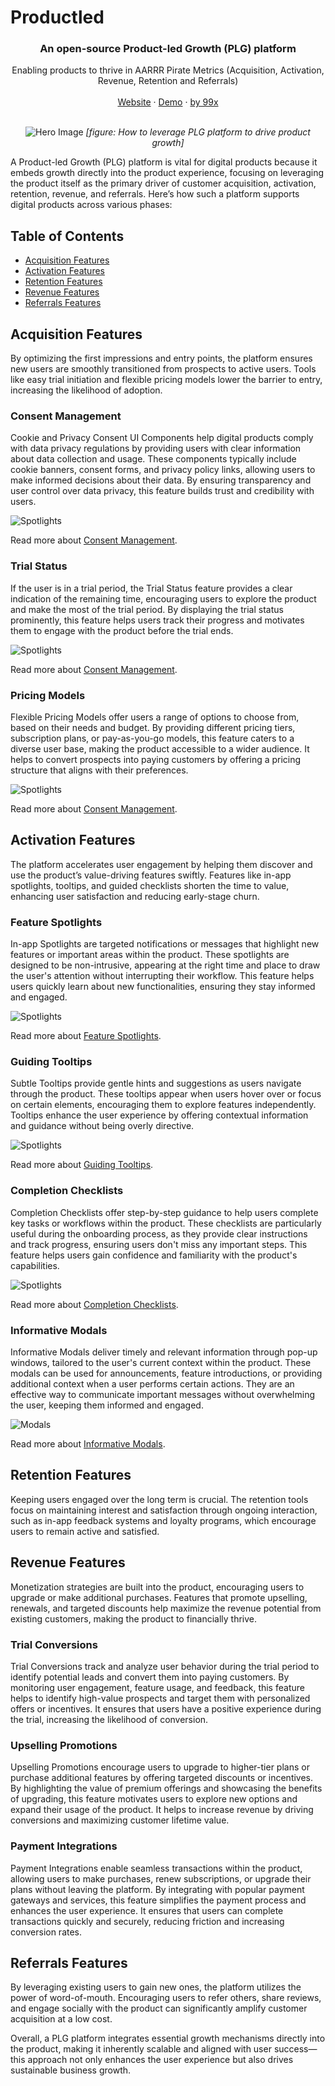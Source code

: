 # Productled

<H3 align="center"><strong>An open-source Product-led Growth (PLG) platform</strong></H3>
<div align="center">Enabling products to thrive in AARRR Pirate Metrics (Acquisition, Activation, Revenue, Retention and Referrals)</div>
<br />
<div align="center">
<a href="https://productled.github.io">Website</a> 
<span> · </span>
<a href="https://productled.github.io">Demo</a> 
<span> · </span>
<a href="https://99x.io">by 99x</a> 
<br /><br />

![Hero Image](docs/images/hero.png)
*[figure: How to leverage PLG platform to drive product growth]*
</div>

A Product-led Growth (PLG) platform is vital for digital products because it embeds growth directly into the product experience, focusing on leveraging the product itself as the primary driver of customer acquisition, activation, retention, revenue, and referrals. Here’s how such a platform supports digital products across various phases:

## Table of Contents
- [Acquisition Features](#acquisition-features)
- [Activation Features](#activation-features)
- [Retention Features](#retention-features)
- [Revenue Features](#revenue-features)
- [Referrals Features](#referrals-features)

## **Acquisition Features**

By optimizing the first impressions and entry points, the platform ensures new users are smoothly transitioned from prospects to active users. Tools like easy trial initiation and flexible pricing models lower the barrier to entry, increasing the likelihood of adoption.

### Consent Management

Cookie and Privacy Consent UI Components help digital products comply with data privacy regulations by providing users with clear information about data collection and usage. These components typically include cookie banners, consent forms, and privacy policy links, allowing users to make informed decisions about their data. By ensuring transparency and user control over data privacy, this feature builds trust and credibility with users.

![Spotlights](docs/images/concent.png)

Read more about [Consent Management](docs/concent.md).

### Trial Status

If the user is in a trial period, the Trial Status feature provides a clear indication of the remaining time, encouraging users to explore the product and make the most of the trial period. By displaying the trial status prominently, this feature helps users track their progress and motivates them to engage with the product before the trial ends.

![Spotlights](docs/images/trials.png)

Read more about [Consent Management](docs/trials.md).

### Pricing Models

Flexible Pricing Models offer users a range of options to choose from, based on their needs and budget. By providing different pricing tiers, subscription plans, or pay-as-you-go models, this feature caters to a diverse user base, making the product accessible to a wider audience. It helps to convert prospects into paying customers by offering a pricing structure that aligns with their preferences.

![Spotlights](docs/images/pricing.png)

Read more about [Consent Management](docs/pricing.md).

## **Activation Features**

The platform accelerates user engagement by helping them discover and use the product’s value-driving features swiftly. Features like in-app spotlights, tooltips, and guided checklists shorten the time to value, enhancing user satisfaction and reducing early-stage churn.

### Feature Spotlights

In-app Spotlights are targeted notifications or messages that highlight new features or important areas within the product. These spotlights are designed to be non-intrusive, appearing at the right time and place to draw the user's attention without interrupting their workflow. This feature helps users quickly learn about new functionalities, ensuring they stay informed and engaged.

![Spotlights](docs/images/spotlight.png)

Read more about [Feature Spotlights](docs/spotlights.md).

### Guiding Tooltips

Subtle Tooltips provide gentle hints and suggestions as users navigate through the product. These tooltips appear when users hover over or focus on certain elements, encouraging them to explore features independently. Tooltips enhance the user experience by offering contextual information and guidance without being overly directive.

![Spotlights](docs/images/tooltips.png)

Read more about [Guiding Tooltips](docs/tooltips.md).

### Completion Checklists

Completion Checklists offer step-by-step guidance to help users complete key tasks or workflows within the product. These checklists are particularly useful during the onboarding process, as they provide clear instructions and track progress, ensuring users don't miss any important steps. This feature helps users gain confidence and familiarity with the product's capabilities.

![Spotlights](docs/images/checklists.png)

Read more about [Completion Checklists](docs/checklists.md).

### Informative Modals

Informative Modals deliver timely and relevant information through pop-up windows, tailored to the user's current context within the product. These modals can be used for announcements, feature introductions, or providing additional context when a user performs certain actions. They are an effective way to communicate important messages without overwhelming the user, keeping them informed and engaged.

![Modals](docs/images/modals.png)

Read more about [Informative Modals](docs/modals.md).

## **Retention Features**

Keeping users engaged over the long term is crucial. The retention tools focus on maintaining interest and satisfaction through ongoing interaction, such as in-app feedback systems and loyalty programs, which encourage users to remain active and satisfied.

## **Revenue Features**

Monetization strategies are built into the product, encouraging users to upgrade or make additional purchases. Features that promote upselling, renewals, and targeted discounts help maximize the revenue potential from existing customers, making the product to financially thrive.

### Trial Conversions

Trial Conversions track and analyze user behavior during the trial period to identify potential leads and convert them into paying customers. By monitoring user engagement, feature usage, and feedback, this feature helps to identify high-value prospects and target them with personalized offers or incentives. It ensures that users have a positive experience during the trial, increasing the likelihood of conversion.

### Upselling Promotions

Upselling Promotions encourage users to upgrade to higher-tier plans or purchase additional features by offering targeted discounts or incentives. By highlighting the value of premium offerings and showcasing the benefits of upgrading, this feature motivates users to explore new options and expand their usage of the product. It helps to increase revenue by driving conversions and maximizing customer lifetime value.

### Payment Integrations

Payment Integrations enable seamless transactions within the product, allowing users to make purchases, renew subscriptions, or upgrade their plans without leaving the platform. By integrating with popular payment gateways and services, this feature simplifies the payment process and enhances the user experience. It ensures that users can complete transactions quickly and securely, reducing friction and increasing conversion rates.

## **Referrals Features**

By leveraging existing users to gain new ones, the platform utilizes the power of word-of-mouth. Encouraging users to refer others, share reviews, and engage socially with the product can significantly amplify customer acquisition at a low cost.

Overall, a PLG platform integrates essential growth mechanisms directly into the product, making it inherently scalable and aligned with user success—this approach not only enhances the user experience but also drives sustainable business growth.
